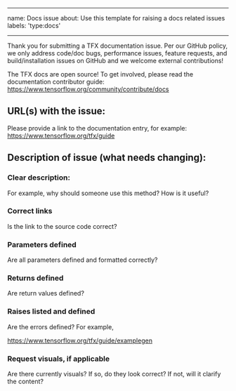 --------------------------------------------------------------------------------

name: Docs issue about: Use this template for raising a docs related issues
labels: 'type:docs'

--------------------------------------------------------------------------------

Thank you for submitting a TFX documentation issue. Per our GitHub policy, we
only address code/doc bugs, performance issues, feature requests, and
build/installation issues on GitHub and we welcome external contributions!

The TFX docs are open source! To get involved, please read the documentation
contributor guide: https://www.tensorflow.org/community/contribute/docs

## URL(s) with the issue:

Please provide a link to the documentation entry, for example:
https://www.tensorflow.org/tfx/guide

## Description of issue (what needs changing):

### Clear description:

For example, why should someone use this method? How is it useful?

### Correct links

Is the link to the source code correct?

### Parameters defined

Are all parameters defined and formatted correctly?

### Returns defined

Are return values defined?

### Raises listed and defined

Are the errors defined? For example,

https://www.tensorflow.org/tfx/guide/examplegen

### Request visuals, if applicable

Are there currently visuals? If so, do they look correct? If not, will it
clarify the content?
